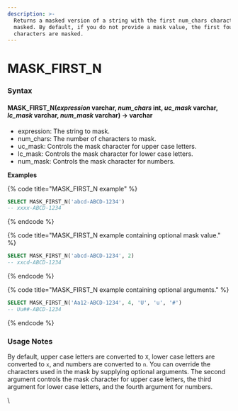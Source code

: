 ```yaml
---
description: >-
  Returns a masked version of a string with the first num_chars characters
  masked. By default, if you do not provide a mask value, the first four
  characters are masked.
---
```


# MASK\_FIRST\_N

### Syntax <a href="#syntax" id="syntax"></a>

#### MASK\_FIRST\_N(_expression_ varchar, _num\_chars_ int, _uc\_mask_ varchar, _lc\_mask_ varchar, _num\_mask_ varchar) → varchar <a href="#mask_first_nexpression-varchar-num_chars-int-uc_mask-varchar-lc_mask-varchar-num_mask-varchar--varch" id="mask_first_nexpression-varchar-num_chars-int-uc_mask-varchar-lc_mask-varchar-num_mask-varchar--varch"></a>

* expression: The string to mask.
* num\_chars: The number of characters to mask.
* uc\_mask: Controls the mask character for upper case letters.
* lc\_mask: Controls the mask character for lower case letters.
* num\_mask: Controls the mask character for numbers.

**Examples**

{% code title="MASK_FIRST_N example" %}
```sql
SELECT MASK_FIRST_N('abcd-ABCD-1234')
-- xxxx-ABCD-1234
```
{% endcode %}

{% code title="MASK_FIRST_N example containing optional mask value." %}
```sql
SELECT MASK_FIRST_N('abcd-ABCD-1234', 2)
-- xxcd-ABCD-1234
```
{% endcode %}

{% code title="MASK_FIRST_N example containing optional arguments." %}
```sql
SELECT MASK_FIRST_N('Aa12-ABCD-1234', 4, 'U', 'u', '#')
-- Uu##-ABCD-1234
```
{% endcode %}

### Usage Notes <a href="#usage-notes" id="usage-notes"></a>

By default, upper case letters are converted to `X`, lower case letters are converted to `x`, and numbers are converted to `n`. You can override the characters used in the mask by supplying optional arguments. The second argument controls the mask character for upper case letters, the third argument for lower case letters, and the fourth argument for numbers.

\
